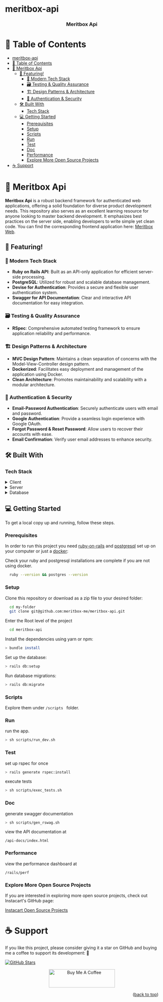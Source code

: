 # meritbox-api

<a name="readme-top"></a>

<div align="center">
  <h3><b>Meritbox Api</b></h3>
</div>

<!-- TABLE OF CONTENTS -->

# 📗 Table of Contents

- [meritbox-api](#meritbox-api)
- [📗 Table of Contents](#-table-of-contents)
- [📖 Meritbox Api ](#-meritbox-api-)
  - [🚀 Featuring!](#-featuring)
    - [🌟 Modern Tech Stack](#-modern-tech-stack)
    - [🗃️ Testing \& Quality Assurance](#️-testing--quality-assurance)
    - [🏗️ Design Patterns \& Architecture](#️-design-patterns--architecture)
    - [🔐 Authentication \& Security](#-authentication--security)
  - [🛠 Built With ](#-built-with-)
    - [Tech Stack ](#tech-stack-)
  - [💻 Getting Started ](#-getting-started-)
    - [Prerequisites](#prerequisites)
    - [Setup](#setup)
    - [Scripts](#scripts)
    - [Run](#run)
    - [Test](#test)
    - [Doc](#doc)
    - [Performance](#performance)
    - [Explore More Open Source Projects](#explore-more-open-source-projects)
- [☕ Support ](#-support-)

<!-- PROJECT DESCRIPTION -->

# 📖 Meritbox Api <a name="about-project"></a>

**Meritbox Api** is a robust backend framework for authenticated web applications, offering a solid foundation for diverse product development needs. This repository also serves as an excellent learning resource for anyone looking to master backend development. It emphasizes best practices on the server side, enabling developers to write simple yet clean code. You can find the corresponding frontend application here: [Meritbox Web](https://github.com/rex-9/meritbox-me-web).

## 🚀 Featuring!

### 🌟 Modern Tech Stack

- **Ruby on Rails API**: Built as an API-only application for efficient server-side processing.
- **PostgreSQL**: Utilized for robust and scalable database management.
- **Devise for Authentication**: Provides a secure and flexible user authentication system.
- **Swagger for API Documentation**: Clear and interactive API documentation for easy integration.

### 🗃️ Testing & Quality Assurance

- **RSpec**: Comprehensive automated testing framework to ensure application reliability and performance.

### 🏗️ Design Patterns & Architecture

- **MVC Design Pattern**: Maintains a clean separation of concerns with the Model-View-Controller design pattern.
- **Dockerized**: Facilitates easy deployment and management of the application using Docker.
- **Clean Architecture**: Promotes maintainability and scalability with a modular architecture.

### 🔐 Authentication & Security

- **Email-Password Authentication**: Securely authenticate users with email and password.
- **Google Authentication**: Provide a seamless login experience with Google OAuth.
- **Forgot Password & Reset Password**: Allow users to recover their accounts with ease.
- **Email Confirmation**: Verify user email addresses to enhance security.

## 🛠 Built With <a name="built-with"></a>

### Tech Stack <a name="tech-stack"></a>

<details>
  <summary>Client</summary>
  <ul>
    <li><a href="https://react.dev/">React</a></li>
    <li><a href="https://tailwindcss.com/">TailwindCSS</a></li>
    <li><a href="https://www.typescriptlang.org/">TypeScript</a></li>
    <li><a href="https://vitejs.dev/">Vite</a></li>
    <li><a href="https://www.docker.com/">Docker</a> (for development)</li>
  </ul>
</details>

<details>
  <summary>Server</summary>
  <ul>
    <li><a href="https://rubyonrails.org/">Ruby on Rails</a></li>
    <li><a href="https://rubygems.org/gems/devise/">Devise</a></li>
    <li><a href="https://redis.io/">Redis</a></li>
    <li><a href="https://www.docker.com/">Docker</a> (for development)</li>
  </ul>
</details>

<details>
<summary>Database</summary>
  <ul>
    <li><a href="https://www.postgresql.org/">PostgreSQL</a></li>
  </ul>
</details>

<!-- GETTING STARTED -->

## 💻 Getting Started <a name="getting-started"></a>

To get a local copy up and running, follow these steps.

### Prerequisites

In order to run this project you need [ruby-on-rails](https://www.ruby-lang.org/en/downloads/) and [postgresql](https://www.postgresql.org/) set up on your computer or just a [docker](https://www.docker.com/):

Check your ruby and postgresql installations are complete if you are not using docker.

```sh
  ruby --version && postgres --version
```

### Setup

Clone this repository or download as a zip file to your desired folder:

```sh
  cd my-folder
  git clone git@github.com:meritbox-me/meritbox-api.git
```

Enter the Root level of the project

```sh
  cd meritbox-api
```

Install the dependencies using yarn or npm:

```sh
> bundle install
```

Set up the database:

```sh
> rails db:setup
```

Run database migrations:

```sh
> rails db:migrate
```

### Scripts

Explore them under `/scripts ` folder.

### Run

run the app.

```sh
> sh scripts/run_dev.sh
```

### Test

set up rspec for once

```sh
> rails generate rspec:install
```

execute tests

```sh
> sh scripts/exec_tests.sh
```

### Doc

generate swagger documentation

```sh
> sh scripts/gen_rswag.sh
```

view the API documentation at

`/api-docs/index.html`

### Performance

view the performance dashboard at

`/rails/perf`

### Explore More Open Source Projects

If you are interested in exploring more open source projects, check out Instacart's GitHub page:

[Instacart Open Source Projects](https://github.com/instacart)

# ☕ Support <a name="support"></a>

If you like this project, please consider giving it a star on GitHub and buying me a coffee to support its development: 🌟

[![GitHub Stars](https://img.shields.io/github/stars/meritbox-me/meritbox-api.svg?style=social&label=Star)](https://github.com/rex-9/meritbox-api)

<div align="center">
  <a href="https://buymeacoffee.com/rex9" target="_blank">
    <img src="https://cdn.buymeacoffee.com/buttons/v2/default-yellow.png" alt="Buy Me A Coffee" style="height: 60px !important;width: 217px !important;" >
  </a>
</div>

<p align="right">(<a href="#readme-top">back to top</a>)</p>
